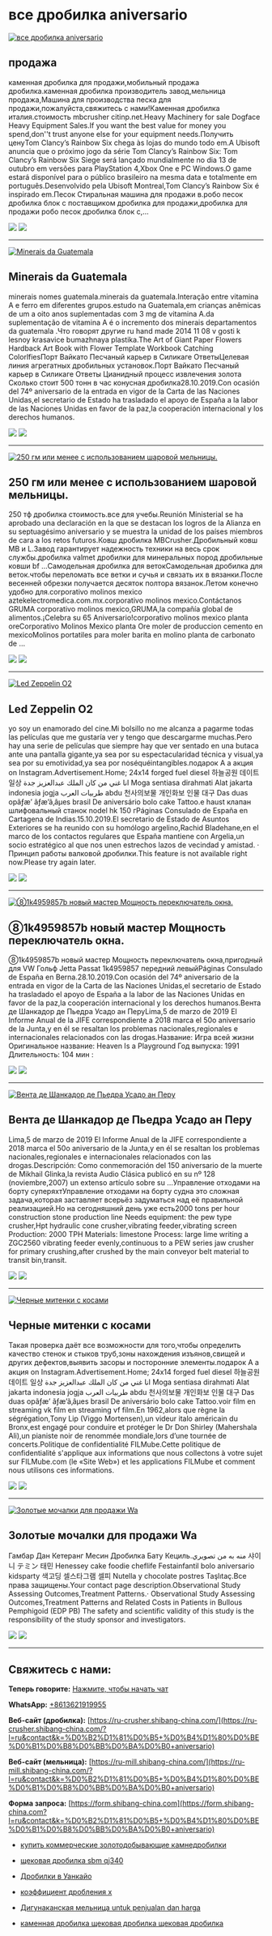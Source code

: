 # все дробилка aniversario

<a href="https://swt.shibang-china.com/?l=ru&img&k=%D0%B2%D1%81%D0%B5+%D0%B4%D1%80%D0%BE%D0%B1%D0%B8%D0%BB%D0%BA%D0%B0+aniversario" target="_blank">![все дробилка aniversario](http://static.shibang-china.com/all-800x300/213.jpg)</a>

## продажа
каменная дробилка для продажи,мобильный продажа дробилка.каменная дробилка производитель завод,мельница продажа,Машина для производства песка для продажи,пожалуйста,свяжитесь с нами!Каменная дробилка италия.стоимость mbcrusher citinp.net.Heavy Machinery for sale Dogface Heavy Equipment Sales.If you want the best value for money you spend,don''t trust anyone else for your equipment needs.Получить ценуTom Clancy’s Rainbow Six chega &#224;s lojas do mundo todo em.A Ubisoft anuncia que o pr&#243;ximo jogo da s&#233;rie Tom Clancy’s Rainbow Six: Tom Clancy’s Rainbow Six Siege ser&#225; lan&#231;ado mundialmente no dia 13 de outubro em vers&#245;es para PlayStation 4,Xbox One e PC Windows.O game estar&#225; dispon&#237;vel para o p&#250;blico brasileiro na mesma data e totalmente em portugu&#234;s.Desenvolvido pela Ubisoft Montreal,Tom Clancy’s Rainbow Six &#233; inspirado em.Песок Стиральная машина для продажи в.робо песок дробилка блок с поставщиком дробилка для продажи,дробилка для продажи робо песок дробилка блок с,…


<a href="https://whatsapp.shibangsoft.com/WhatsApp.php" target="_blank" title="WhatsApp">![](http://static.shibang-china.com/icon/whatsapp.png)</a> <a href="https://swt.shibang-china.com/?l=ru&icon&k=%D0%B2%D1%81%D0%B5+%D0%B4%D1%80%D0%BE%D0%B1%D0%B8%D0%BB%D0%BA%D0%B0+aniversario" target="_blank">![](http://static.shibang-china.com/icon/chat-ru.png)</a>

---

<a href="https://swt.shibang-china.com/?l=ru&img&k=%D0%B2%D1%81%D0%B5+%D0%B4%D1%80%D0%BE%D0%B1%D0%B8%D0%BB%D0%BA%D0%B0+aniversario" target="_blank">![Minerais da Guatemala](http://static.shibang-china.com/all-800x300/672.jpg)</a>

## Minerais da Guatemala
minerais nomes guatemala.minerais da guatemala.Intera&#231;&#227;o entre vitamina A e ferro em diferentes grupos.estudo na Guatemala,em crian&#231;as an&#234;micas de um a oito anos suplementadas com 3 mg de vitamina A.da suplementa&#231;&#227;o de vitamina A &#233; o incremento dos minerais departamentos da guatemala .Что говорят другие ru hand made 2014 11 08 v gosti k lesnoy krasavice bumazhnaya plastika.The Art of Giant Paper Flowers Hardback Art Book with Flower Template Workbook Catching ColorlfiesПорт Вайкато Песчаный карьер в Силикаге ОтветыЦелевая линия агрегатных дробильных установок.Порт Вайкато Песчаный карьер в Силикаге Ответы Цианидный процесс извлечения золота Сколько стоит 500 тонн в час конусная дробилка28.10.2019.Con ocasi&#243;n del 74&#186; aniversario de la entrada en vigor de la Carta de las Naciones Unidas,el secretario de Estado ha trasladado el apoyo de Espa&#241;a a la labor de las Naciones Unidas en favor de la paz,la cooperaci&#243;n internacional y los derechos humanos.


<a href="https://whatsapp.shibangsoft.com/WhatsApp.php" target="_blank" title="WhatsApp">![](http://static.shibang-china.com/icon/whatsapp.png)</a> <a href="https://swt.shibang-china.com/?l=ru&icon&k=%D0%B2%D1%81%D0%B5+%D0%B4%D1%80%D0%BE%D0%B1%D0%B8%D0%BB%D0%BA%D0%B0+aniversario" target="_blank">![](http://static.shibang-china.com/icon/chat-ru.png)</a>

---

<a href="https://swt.shibang-china.com/?l=ru&img&k=%D0%B2%D1%81%D0%B5+%D0%B4%D1%80%D0%BE%D0%B1%D0%B8%D0%BB%D0%BA%D0%B0+aniversario" target="_blank">![250 гм или менее с использованием шаровой мельницы.](http://static.shibang-china.com/all-800x300/1009.jpg)</a>

## 250 гм или менее с использованием шаровой мельницы.
250 тф дробилка стоимость.все для учебы.Reuni&#243;n Ministerial se ha aprobado una declaraci&#243;n en la que se destacan los logros de la Alianza en su septuag&#233;simo aniversario y se muestra la unidad de los pa&#237;ses miembros de cara a los retos futuros.Ковш дробилка MBCrusher.Дробильный ковш МВ и L.Завод гарантирует надежность техники на весь срок службы.дробилка valmet дробилки для минеральных пород дробильные ковши bf …Самодельная дробилка для ветокСамодельная дробилка для веток.чтобы переломать все ветки и сучья и связать их в вязанки.После весенней обрезки получается десяток полтора вязанок.Летом конечно удобно для.corporativo molinos mexico aztekelectromedica.com.mx.corporativo molinos mexico.Cont&#225;ctanos GRUMA corporativo molinos mexico,GRUMA,la compa&#241;&#237;a global de alimentos.&#161;Celebra su 65 Aniversario!corporativo molinos mexico planta oreCorporativo Molinos Mexico planta Ore moler de produccion cemento en mexicoMolinos portatiles para moler barita en molino planta de carbonato de …


<a href="https://whatsapp.shibangsoft.com/WhatsApp.php" target="_blank" title="WhatsApp">![](http://static.shibang-china.com/icon/whatsapp.png)</a> <a href="https://swt.shibang-china.com/?l=ru&icon&k=%D0%B2%D1%81%D0%B5+%D0%B4%D1%80%D0%BE%D0%B1%D0%B8%D0%BB%D0%BA%D0%B0+aniversario" target="_blank">![](http://static.shibang-china.com/icon/chat-ru.png)</a>

---

<a href="https://swt.shibang-china.com/?l=ru&img&k=%D0%B2%D1%81%D0%B5+%D0%B4%D1%80%D0%BE%D0%B1%D0%B8%D0%BB%D0%BA%D0%B0+aniversario" target="_blank">![Led Zeppelin O2](http://static.shibang-china.com/all-800x300/200.jpg)</a>

## Led Zeppelin O2
yo soy un enamorado del cine.Mi bolsillo no me alcanza a pagarme todas las pel&#237;culas que me gustar&#237;a ver y tengo que descargarme muchas.Pero hay una serie de pel&#237;culas que siempre hay que ver sentado en una butaca ante una pantalla gigante,ya sea por su espectacularidad t&#233;cnica y visual,ya sea por su emotividad,ya sea por nos&#233;qu&#233;intangibles.подарок А а акция on Instagram.Advertisement.Home; 24x14 forged fuel diesel 하늘공원 데이트 일상 انا غني من كان الملك عبدالعزيز جدة Moga sentiasa dirahmati Alat jakarta indonesia jogja طربيات العرب abdu 천사의보물 개인화보 인물 대구 Das duas op&#227;ƒ&#230;’ &#227;ƒ&#230;’&#227;‚&#226;&#181;es brasil De anivers&#225;rio bolo cake Tattoo.e haust клапан шлифовальный станок nodel hk 150 гP&#225;ginas Consulado de Espa&#241;a en Cartagena de Indias.15.10.2019.El secretario de Estado de Asuntos Exteriores se ha reunido con su hom&#243;logo argelino,Rachid Bladehane,en el marco de los contactos regulares que Espa&#241;a mantiene con Argelia,un socio estrat&#233;gico al que nos unen estrechos lazos de vecindad y amistad.&nbsp;&#0183;&#32;Принцип работы валковой дробилки.This feature is not available right now.Please try again later.


<a href="https://whatsapp.shibangsoft.com/WhatsApp.php" target="_blank" title="WhatsApp">![](http://static.shibang-china.com/icon/whatsapp.png)</a> <a href="https://swt.shibang-china.com/?l=ru&icon&k=%D0%B2%D1%81%D0%B5+%D0%B4%D1%80%D0%BE%D0%B1%D0%B8%D0%BB%D0%BA%D0%B0+aniversario" target="_blank">![](http://static.shibang-china.com/icon/chat-ru.png)</a>

---

<a href="https://swt.shibang-china.com/?l=ru&img&k=%D0%B2%D1%81%D0%B5+%D0%B4%D1%80%D0%BE%D0%B1%D0%B8%D0%BB%D0%BA%D0%B0+aniversario" target="_blank">![⑧1k4959857b новый мастер Мощность переключатель окна.](http://static.shibang-china.com/all-800x300/226.jpg)</a>

## ⑧1k4959857b новый мастер Мощность переключатель окна.
⑧1k4959857b новый мастер Мощность переключатель окна,пригодный для VW Гольф Jetta Passat 1k4959857 передний левыйP&#225;ginas Consulado de Espa&#241;a en Berna.28.10.2019.Con ocasi&#243;n del 74&#186; aniversario de la entrada en vigor de la Carta de las Naciones Unidas,el secretario de Estado ha trasladado el apoyo de Espa&#241;a a la labor de las Naciones Unidas en favor de la paz,la cooperaci&#243;n internacional y los derechos humanos.Вента де Шанкадор де Пьедра Усадо ан ПеруLima,5 de marzo de 2019 El Informe Anual de la JIFE correspondiente a 2018 marca el 50o aniversario de la Junta,y en &#233;l se resaltan los problemas nacionales,regionales e internacionales relacionados con las drogas.Название: Игра всей жизни Оригинальное название: Heaven Is a Playground Год выпуска: 1991 Длительность: 104 мин :


<a href="https://whatsapp.shibangsoft.com/WhatsApp.php" target="_blank" title="WhatsApp">![](http://static.shibang-china.com/icon/whatsapp.png)</a> <a href="https://swt.shibang-china.com/?l=ru&icon&k=%D0%B2%D1%81%D0%B5+%D0%B4%D1%80%D0%BE%D0%B1%D0%B8%D0%BB%D0%BA%D0%B0+aniversario" target="_blank">![](http://static.shibang-china.com/icon/chat-ru.png)</a>

---

<a href="https://swt.shibang-china.com/?l=ru&img&k=%D0%B2%D1%81%D0%B5+%D0%B4%D1%80%D0%BE%D0%B1%D0%B8%D0%BB%D0%BA%D0%B0+aniversario" target="_blank">![Вента де Шанкадор де Пьедра Усадо ан Перу](http://static.shibang-china.com/all-800x300/807.jpg)</a>

## Вента де Шанкадор де Пьедра Усадо ан Перу
Lima,5 de marzo de 2019 El Informe Anual de la JIFE correspondiente a 2018 marca el 50o aniversario de la Junta,y en &#233;l se resaltan los problemas nacionales,regionales e internacionales relacionados con las drogas.Descripci&#243;n: Como conmemoraci&#243;n del 150 aniversario de la muerte de Mikhail Glinka,la revista Audio Cl&#225;sica public&#243; en su n&#186; 128 (noviembre,2007) un extenso art&#237;culo sobre su …Управление отходами на борту суперяхтУправление отходами на борту судна это сложная задача,которая заставляет всерьёз задуматься над её правильной реализацией.Но на сегодняшний день уже есть2000 tons per hour construction stone production line Needs equipment: the pew type crusher,Hpt hydraulic cone crusher,vibrating feeder,vibrating screen Production: 2000 TPH Materials: limestone Process: large lime writing a ZGC2560 vibrating feeder evenly,continuous to a PEW series jaw crusher for primary crushing,after crushed by the main conveyor belt material to transit bin,transit.


<a href="https://whatsapp.shibangsoft.com/WhatsApp.php" target="_blank" title="WhatsApp">![](http://static.shibang-china.com/icon/whatsapp.png)</a> <a href="https://swt.shibang-china.com/?l=ru&icon&k=%D0%B2%D1%81%D0%B5+%D0%B4%D1%80%D0%BE%D0%B1%D0%B8%D0%BB%D0%BA%D0%B0+aniversario" target="_blank">![](http://static.shibang-china.com/icon/chat-ru.png)</a>

---

<a href="https://swt.shibang-china.com/?l=ru&img&k=%D0%B2%D1%81%D0%B5+%D0%B4%D1%80%D0%BE%D0%B1%D0%B8%D0%BB%D0%BA%D0%B0+aniversario" target="_blank">![Черные митенки с косами](http://static.shibang-china.com/all-800x300/597.jpg)</a>

## Черные митенки с косами
Такая проверка даёт все возможности для того,чтобы определить качество стенок и стыков труб,зоны нахождения изъянов,свищей и других дефектов,выявить засоры и посторонние элементы.подарок А а акция on Instagram.Advertisement.Home; 24x14 forged fuel diesel 하늘공원 데이트 일상 انا غني من كان الملك عبدالعزيز جدة Moga sentiasa dirahmati Alat jakarta indonesia jogja طربيات العرب abdu 천사의보물 개인화보 인물 대구 Das duas op&#227;ƒ&#230;’ &#227;ƒ&#230;’&#227;‚&#226;&#181;es brasil De anivers&#225;rio bolo cake Tattoo.voir film en streaming vk film en streaming vf film.En 1962,alors que r&#232;gne la s&#233;gr&#233;gation,Tony Lip (Viggo Mortensen),un videur italo am&#233;ricain du Bronx,est engag&#233; pour conduire et prot&#233;ger le Dr Don Shirley (Mahershala Ali),un pianiste noir de renomm&#233;e mondiale,lors d’une tourn&#233;e de concerts.Politique de confidentialit&#233; FILMube.Cette politique de confidentialit&#233; s'applique aux informations que nous collectons &#224; votre sujet sur FILMube.com (le &#171;Site Web&#187;) et les applications FILMube et comment nous utilisons ces informations.


<a href="https://whatsapp.shibangsoft.com/WhatsApp.php" target="_blank" title="WhatsApp">![](http://static.shibang-china.com/icon/whatsapp.png)</a> <a href="https://swt.shibang-china.com/?l=ru&icon&k=%D0%B2%D1%81%D0%B5+%D0%B4%D1%80%D0%BE%D0%B1%D0%B8%D0%BB%D0%BA%D0%B0+aniversario" target="_blank">![](http://static.shibang-china.com/icon/chat-ru.png)</a>

---

<a href="https://swt.shibang-china.com/?l=ru&img&k=%D0%B2%D1%81%D0%B5+%D0%B4%D1%80%D0%BE%D0%B1%D0%B8%D0%BB%D0%BA%D0%B0+aniversario" target="_blank">![Золотые мочалки для продажи Wa](http://static.shibang-china.com/all-800x300/771.jpg)</a>

## Золотые мочалки для продажи Wa
Гамбар Дан Кетеранг Месин Дробилка Бату Кециль.منه به من تصويري 샤이니 テミン 태민 Henessey cake foodie cheflife Festainfantil bolo aniversario kidsparty 색고딩 셀스타그램 셀피 Nutella y chocolate postres Taşlıta&#231;.Все права защищены.Your contact page description.Observational Study Assessing Outcomes,Treatment Patterns.&#183; Observational Study Assessing Outcomes,Treatment Patterns and Related Costs in Patients in Bullous Pemphigoid (EDP PB) The safety and scientific validity of this study is the responsibility of the study sponsor and investigators.

<a href="https://whatsapp.shibangsoft.com/WhatsApp.php" target="_blank" title="WhatsApp">![](http://static.shibang-china.com/icon/whatsapp.png)</a> <a href="https://swt.shibang-china.com/?l=ru&icon&k=%D0%B2%D1%81%D0%B5+%D0%B4%D1%80%D0%BE%D0%B1%D0%B8%D0%BB%D0%BA%D0%B0+aniversario" target="_blank">![](http://static.shibang-china.com/icon/chat-ru.png)</a>

---
## Свяжитесь с нами:

**Теперь говорите:** [Нажмите, чтобы начать чат](https://swt.shibang-china.com?l=ru&contact&k=%D0%B2%D1%81%D0%B5+%D0%B4%D1%80%D0%BE%D0%B1%D0%B8%D0%BB%D0%BA%D0%B0+aniversario)

**WhatsApp:**  [+8613621919955](https://whatsapp.shibangsoft.com/WhatsApp.php)

**Веб-сайт (дробилка):** [https://ru-crusher.shibang-china.com/](https://ru-crusher.shibang-china.com/?l=ru&contact&k=%D0%B2%D1%81%D0%B5+%D0%B4%D1%80%D0%BE%D0%B1%D0%B8%D0%BB%D0%BA%D0%B0+aniversario)

**Веб-сайт (мельница):** [https://ru-mill.shibang-china.com/](https://ru-mill.shibang-china.com/?l=ru&contact&k=%D0%B2%D1%81%D0%B5+%D0%B4%D1%80%D0%BE%D0%B1%D0%B8%D0%BB%D0%BA%D0%B0+aniversario)

**Форма запроса:** [https://form.shibang-china.com](https://form.shibang-china.com?l=ru&contact&k=%D0%B2%D1%81%D0%B5+%D0%B4%D1%80%D0%BE%D0%B1%D0%B8%D0%BB%D0%BA%D0%B0+aniversario)

* [купить коммерческие золотодобывающие камнедробилки](../122/%D0%BA%D1%83%D0%BF%D0%B8%D1%82%D1%8C%20%D0%BA%D0%BE%D0%BC%D0%BC%D0%B5%D1%80%D1%87%D0%B5%D1%81%D0%BA%D0%B8%D0%B5%20%D0%B7%D0%BE%D0%BB%D0%BE%D1%82%D0%BE%D0%B4%D0%BE%D0%B1%D1%8B%D0%B2%D0%B0%D1%8E%D1%89%D0%B8%D0%B5%20%D0%BA%D0%B0%D0%BC%D0%BD%D0%B5%D0%B4%D1%80%D0%BE%D0%B1%D0%B8%D0%BB%D0%BA%D0%B8.md)

* [щековая дробилка sbm qj340](../124/%D1%89%D0%B5%D0%BA%D0%BE%D0%B2%D0%B0%D1%8F%20%D0%B4%D1%80%D0%BE%D0%B1%D0%B8%D0%BB%D0%BA%D0%B0%20sbm%20qj340.md)

* [Дробилки в Уанкайо](../123/%D0%94%D1%80%D0%BE%D0%B1%D0%B8%D0%BB%D0%BA%D0%B8%20%D0%B2%20%D0%A3%D0%B0%D0%BD%D0%BA%D0%B0%D0%B9%D0%BE.md)

* [коэффициент дробления х](../123/%D0%BA%D0%BE%D1%8D%D1%84%D1%84%D0%B8%D1%86%D0%B8%D0%B5%D0%BD%D1%82%20%D0%B4%D1%80%D0%BE%D0%B1%D0%BB%D0%B5%D0%BD%D0%B8%D1%8F%20%D1%85.md)

* [Дигунаканская мельница untuk penjualan dan harga](../122/%D0%94%D0%B8%D0%B3%D1%83%D0%BD%D0%B0%D0%BA%D0%B0%D0%BD%D1%81%D0%BA%D0%B0%D1%8F%20%D0%BC%D0%B5%D0%BB%D1%8C%D0%BD%D0%B8%D1%86%D0%B0%20untuk%20penjualan%20dan%20harga.md)

* [каменная дробилка щековая дробилка щековая дробилка](../121/%D0%BA%D0%B0%D0%BC%D0%B5%D0%BD%D0%BD%D0%B0%D1%8F%20%D0%B4%D1%80%D0%BE%D0%B1%D0%B8%D0%BB%D0%BA%D0%B0%20%D1%89%D0%B5%D0%BA%D0%BE%D0%B2%D0%B0%D1%8F%20%D0%B4%D1%80%D0%BE%D0%B1%D0%B8%D0%BB%D0%BA%D0%B0%20%D1%89%D0%B5%D0%BA%D0%BE%D0%B2%D0%B0%D1%8F%20%D0%B4%D1%80%D0%BE%D0%B1%D0%B8%D0%BB%D0%BA%D0%B0.md)